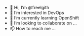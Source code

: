 - 👋 Hi, I’m @freelgith
- 👀 I’m interested in DevOps
- 🌱 I’m currently learning OpenShift
- 💞️ I’m looking to collaborate on ...
- 📫 How to reach me ...

<!---
freelgith/freelgith is a ✨ special ✨ repository because its `README.md` (this file) appears on your GitHub profile.
You can click the Preview link to take a look at your changes.
--->
